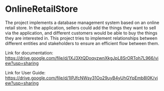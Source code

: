 # OnlineRetailStore

The project implements a database management system based on an online retail store. In the
application, sellers could add the things they want to sell via the application, and different
customers would be able to buy the things they are interested in. This project tries to implement
relationships between different entities and stakeholders to ensure an efficient flow
between them.


Link for documentation: https://drive.google.com/file/d/1XJ3XtQDoqyzwnXkgJpL8SrORToh7L966/view?usp=sharing


Link for User Guide: https://drive.google.com/file/d/1IPJfcNWsy31Oo29uyB4yUhGYpEmb8l0K/view?usp=sharing
